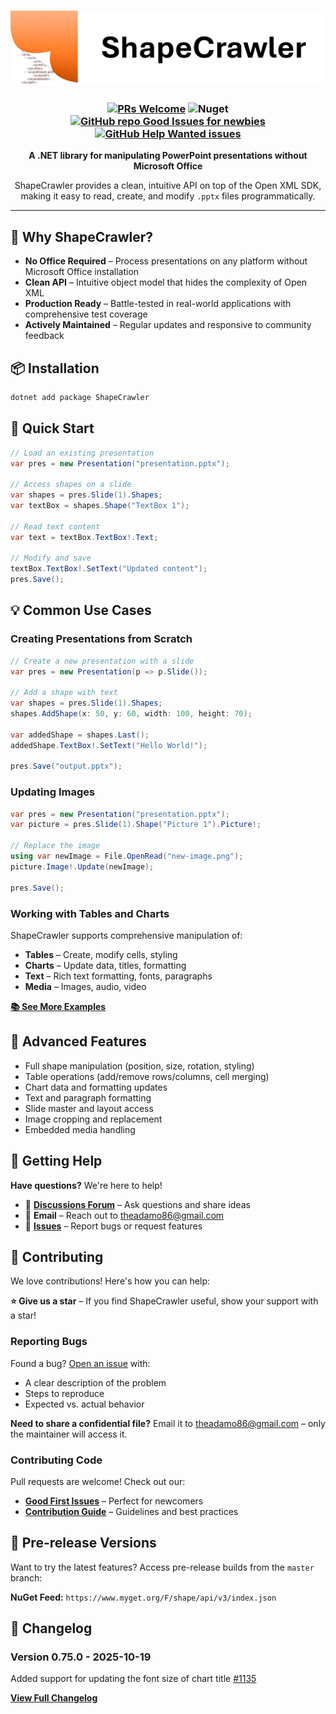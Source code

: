 <h3 align="center">

![ShapeCrawler](./assets/logo.png)

</h3>

<h3 align="center"> 

[![PRs Welcome](https://img.shields.io/badge/PRs-welcome-brightgreen.svg?color=orange)](https://makeapullrequest.com)
![Nuget](https://img.shields.io/nuget/dt/ShapeCrawler?color=orange)
[![GitHub repo Good Issues for newbies](https://img.shields.io/github/issues/ShapeCrawler/ShapeCrawler/good%20first%20issue?style=flat&logo=github&logoColor=green&label=Good%20First%20issues)](https://github.com/ShapeCrawler/ShapeCrawler/issues?q=is%3Aopen+is%3Aissue+label%3A%22good+first+issue%22)
[![GitHub Help Wanted issues](https://img.shields.io/github/issues/ShapeCrawler/ShapeCrawler/help%20wanted?style=flat&logo=github&logoColor=b545d1&label=%22Help%20Wanted%22%20issues)](https://github.com/ShapeCrawler/ShapeCrawler/issues?q=is%3Aopen+is%3Aissue+label%3A%22help+wanted%22)

</h3>

<p align="center">
  <strong>A .NET library for manipulating PowerPoint presentations without Microsoft Office</strong>
</p>

<p align="center">
  ShapeCrawler provides a clean, intuitive API on top of the Open XML SDK, making it easy to read, create, and modify <code>.pptx</code> files programmatically.
</p>

---

## 🚀 Why ShapeCrawler?

- **No Office Required** – Process presentations on any platform without Microsoft Office installation
- **Clean API** – Intuitive object model that hides the complexity of Open XML
- **Production Ready** – Battle-tested in real-world applications with comprehensive test coverage
- **Actively Maintained** – Regular updates and responsive to community feedback

## 📦 Installation

```bash
dotnet add package ShapeCrawler
```

## 🎯 Quick Start

```csharp
// Load an existing presentation
var pres = new Presentation("presentation.pptx");

// Access shapes on a slide
var shapes = pres.Slide(1).Shapes;
var textBox = shapes.Shape("TextBox 1");

// Read text content
var text = textBox.TextBox!.Text;

// Modify and save
textBox.TextBox!.SetText("Updated content");
pres.Save();
```

## 💡 Common Use Cases

### Creating Presentations from Scratch

```csharp
// Create a new presentation with a slide
var pres = new Presentation(p => p.Slide());

// Add a shape with text
var shapes = pres.Slide(1).Shapes;
shapes.AddShape(x: 50, y: 60, width: 100, height: 70);

var addedShape = shapes.Last();
addedShape.TextBox!.SetText("Hello World!");

pres.Save("output.pptx");
```

### Updating Images

```csharp
var pres = new Presentation("presentation.pptx");
var picture = pres.Slide(1).Shape("Picture 1").Picture!;

// Replace the image
using var newImage = File.OpenRead("new-image.png");
picture.Image!.Update(newImage);

pres.Save();
```

### Working with Tables and Charts

ShapeCrawler supports comprehensive manipulation of:
- **Tables** – Create, modify cells, styling
- **Charts** – Update data, titles, formatting
- **Text** – Rich text formatting, fonts, paragraphs
- **Media** – Images, audio, video

**[📚 See More Examples](https://github.com/ShapeCrawler/ShapeCrawler/tree/master/examples)**

## 🔧 Advanced Features

- Full shape manipulation (position, size, rotation, styling)
- Table operations (add/remove rows/columns, cell merging)
- Chart data and formatting updates
- Text and paragraph formatting
- Slide master and layout access
- Image cropping and replacement
- Embedded media handling

## 🌟 Getting Help

**Have questions?** We're here to help!

- 💬 [**Discussions Forum**](https://github.com/ShapeCrawler/ShapeCrawler/discussions) – Ask questions and share ideas
- 📧 **Email** – Reach out to theadamo86@gmail.com
- 🐛 [**Issues**](https://github.com/ShapeCrawler/ShapeCrawler/issues) – Report bugs or request features

## 🤝 Contributing

We love contributions! Here's how you can help:

**⭐ Give us a star** – If you find ShapeCrawler useful, show your support with a star!

### Reporting Bugs

Found a bug? [Open an issue](https://github.com/ShapeCrawler/ShapeCrawler/issues) with:
- A clear description of the problem
- Steps to reproduce
- Expected vs. actual behavior

**Need to share a confidential file?** Email it to theadamo86@gmail.com – only the maintainer will access it.

### Contributing Code

Pull requests are welcome! Check out our:
- [**Good First Issues**](https://github.com/ShapeCrawler/ShapeCrawler/issues?q=is%3Aopen+is%3Aissue+label%3A%22good+first+issue%22) – Perfect for newcomers
- [**Contribution Guide**](https://github.com/ShapeCrawler/ShapeCrawler/blob/master/CONTRIBUTING.md) – Guidelines and best practices

## 🔄 Pre-release Versions

Want to try the latest features? Access pre-release builds from the `master` branch:

**NuGet Feed:** `https://www.myget.org/F/shape/api/v3/index.json`

## 📝 Changelog

### Version 0.75.0 - 2025-10-19
Added support for updating the font size of chart title [#1135](https://github.com/ShapeCrawler/ShapeCrawler/issues/1135)

[**View Full Changelog**](https://github.com/ShapeCrawler/ShapeCrawler/blob/master/CHANGELOG.md)
